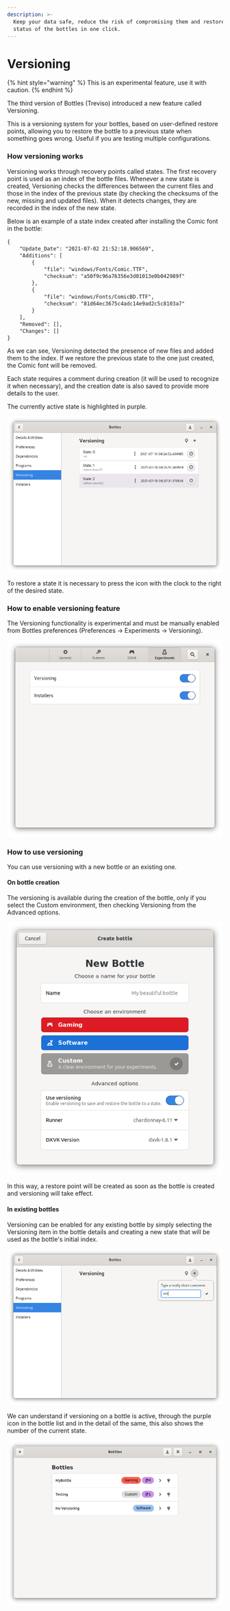 ```yaml
---
description: >-
  Keep your data safe, reduce the risk of compromising them and restore the
  status of the bottles in one click.
---
```


# Versioning

{% hint style="warning" %}
This is an experimental feature, use it with caution.
{% endhint %}

The third version of Bottles \(Treviso\) introduced a new feature called Versioning. 

This is a versioning system for your bottles, based on user-defined restore points, allowing you to restore the bottle to a previous state when something goes wrong. Useful if you are testing multiple configurations. 

### How versioning works

Versioning works through recovery points called states. The first recovery point is used as an index of the bottle files. Whenever a new state is created, Versioning checks the differences between the current files and those in the index of the previous state \(by checking the checksums of the new, missing and updated files\). When it detects changes, they are recorded in the index of the new state.

Below is an example of a state index created after installing the Comic font in the bottle:

```text
{
    "Update_Date": "2021-07-02 21:52:18.906569",
    "Additions": [
        {
            "file": "windows/Fonts/Comic.TTF",
            "checksum": "a50f9c96a76356e3d01013e0b042989f"
        },
        {
            "file": "windows/Fonts/ComicBD.TTF",
            "checksum": "81d64ec3675c4adc14e9ad2c5c8103a7"
        }
    ],
    "Removed": [],
    "Changes": []
}
```

As we can see, Versioning detected the presence of new files and added them to the index. If we restore the previous state to the one just created, the Comic font will be removed.

Each state requires a comment during creation \(it will be used to recognize it when necessary\), and the creation date is also saved to provide more details to the user.

The currently active state is highlighted in purple.

![Versioning - Active state](../.gitbook/assets/image%20%2825%29.png)

To restore a state it is necessary to press the icon with the clock to the right of the desired state.

### How to enable versioning feature

The Versioning functionality is experimental and must be manually enabled from Bottles preferences \(Preferences -&gt; Experiments -&gt; Versioning\).

![Experiments](../.gitbook/assets/image%20%2823%29.png)

### How to use versioning

You can use versioning with a new bottle or an existing one.

#### On bottle creation

The versioning is available during the creation of the bottle, only if you select the Custom environment, then checking Versioning from the Advanced options.

![Versioning on Custom environment](../.gitbook/assets/image.png)

In this way, a restore point will be created as soon as the bottle is created and versioning will take effect.

#### In existing bottles

Versioning can be enabled for any existing bottle by simply selecting the Versioning item in the bottle details and creating a new state that will be used as the bottle's initial index.

![Versioning - First state](../.gitbook/assets/image%20%2821%29.png)

We can understand if versioning on a bottle is active, through the purple icon in the bottle list and in the detail of the same, this also shows the number of the current state.

![](../.gitbook/assets/image%20%281%29.png)



